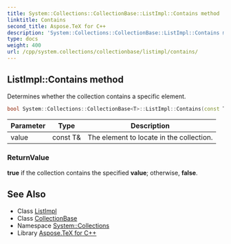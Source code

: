 ```yaml
---
title: System::Collections::CollectionBase::ListImpl::Contains method
linktitle: Contains
second_title: Aspose.TeX for C++
description: 'System::Collections::CollectionBase::ListImpl::Contains method. Determines whether the collection contains a specific element in C++.'
type: docs
weight: 400
url: /cpp/system.collections/collectionbase/listimpl/contains/
---
```

## ListImpl::Contains method


Determines whether the collection contains a specific element.

```cpp
bool System::Collections::CollectionBase<T>::ListImpl::Contains(const T &value)
```


| Parameter | Type | Description |
| --- | --- | --- |
| value | const T\& | The element to locate in the collection. |

### ReturnValue

**true** if the collection contains the specified **value**; otherwise, **false**.

## See Also

* Class [ListImpl](../)
* Class [CollectionBase](../../)
* Namespace [System::Collections](../../../)
* Library [Aspose.TeX for C++](../../../../)
